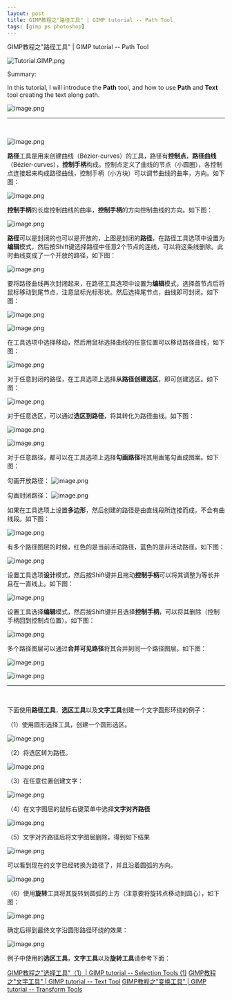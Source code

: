 ```yaml
---
layout: post
title: GIMP教程之"路径工具" | GIMP tutorial -- Path Tool
tags: [gimp ps photoshop]
---
```


GIMP教程之"路径工具" | GIMP tutorial -- Path Tool

![Tutorial.GIMP.png](https://res.cloudinary.com/hpiynhbhq/image/upload/v1511486986/feaponrcwwtwu0vmiizt.png)

Summary:

In this tutorial, I will introduce the **Path** tool, and how to use **Path** and **Text** tool creating the text along path.

![image.png](https://res.cloudinary.com/hpiynhbhq/image/upload/v1512732577/zjs7upqi3y729oaylfrm.png)

---
</br>

![image.png](https://res.cloudinary.com/hpiynhbhq/image/upload/v1512732446/a4jkdngspswrldfqot0a.png)

**路径**工具是用来创建曲线（Bézier-curves）的工具，路径有**控制点**，**路径曲线**（Bézier-curves），**控制手柄**构成。控制点定义了曲线的节点（小圆圈），各控制点连接起来构成路径曲线，控制手柄（小方块）可以调节曲线的曲率，方向。如下图：

![image.png](https://res.cloudinary.com/hpiynhbhq/image/upload/v1512733170/x4e5zsnjjzxplxgbmasf.png)

**控制手柄**的长度控制曲线的曲率，**控制手柄**的方向控制曲线的方向。如下图：

![image.png](https://res.cloudinary.com/hpiynhbhq/image/upload/v1512734425/gqol6dihdqsog1vag5o2.png)

**路径**可以是封闭的也可以是开放的，上图是封闭的**路径**，在路径工具选项中设置为**编辑**模式，然后按Shift键选择路径中任意2个节点的连线，可以将这条线删除。此时曲线变成了一个开放的路径，如下图：

![image.png](https://res.cloudinary.com/hpiynhbhq/image/upload/v1512741273/ulrzyl2a3qoqelwx8nmd.png)

要将路径曲线再次封闭起来，在路径工具选项中设置为**编辑**模式，选择首节点后将鼠标移动到尾节点，注意鼠标光标形状。然后选择尾节点，曲线即可封闭。如下图：

![image.png](https://res.cloudinary.com/hpiynhbhq/image/upload/v1512741666/ca2nvo4w4mlhgf73mp8w.png)

![image.png](https://res.cloudinary.com/hpiynhbhq/image/upload/v1512741742/uob1m4ugso4hyw3jwomh.png)

在工具选项中选择移动，然后用鼠标选择曲线的任意位置可以移动路径曲线，如下图：

![image.png](https://res.cloudinary.com/hpiynhbhq/image/upload/v1512741801/bth4er0hwwfkxjidiryi.png)

对于任意封闭的路径，在工具选项上选择**从路径创建选区**，即可创建选区。如下图：

![image.png](https://res.cloudinary.com/hpiynhbhq/image/upload/v1512741888/wkggha73uuallkwvtmmi.png)

对于任意选区，可以通过**选区到路径**，将其转化为路径曲线。如下图：

![image.png](https://res.cloudinary.com/hpiynhbhq/image/upload/v1512742909/fhq12ysjupyl70hgfiad.png)

![image.png](https://res.cloudinary.com/hpiynhbhq/image/upload/v1512742980/eanbnztwlo9vaqmqxlev.png)


对于任意路径，都可以在工具选项上选择**勾画路径**将其用画笔勾画成图案。如下图：

勾画开放路径：
![image.png](https://res.cloudinary.com/hpiynhbhq/image/upload/v1512742045/qktwqwldl0ehse5ykbnv.png)

勾画封闭路径：
![image.png](https://res.cloudinary.com/hpiynhbhq/image/upload/v1512742087/mp0wevevjalnmfmcvucu.png)

如果在工具选项上设置**多边形**，然后创建的路径是由直线段所连接而成，不会有曲线段。如下图：

![image.png](https://res.cloudinary.com/hpiynhbhq/image/upload/v1512742369/p6eru9opiivsdvm6zwpa.png)

有多个路径图层的时候，红色的是当前活动路径，蓝色的是非活动路径。如下图：

![image.png](https://res.cloudinary.com/hpiynhbhq/image/upload/v1512742486/cnq7sdqzgzfyvlers09p.png)

设置工具选项**设计**模式，然后按Shift键并且拖动**控制手柄**可以将其调整为等长并且在一直线上。如下图：

![image.png](https://res.cloudinary.com/hpiynhbhq/image/upload/v1512743550/xovbbcxnduteqhovalpk.png)

设置工具选择**编辑**模式，然后按Shift键并且选择**控制手柄**，可以将其删除（控制手柄回到控制点位置）。如下图：

![image.png](https://res.cloudinary.com/hpiynhbhq/image/upload/v1512743790/tth8z6ythlfa1lrgq3nm.png)

多个路径图层可以通过**合并可见路径**将其合并到同一个路径图层。如下图：

![image.png](https://res.cloudinary.com/hpiynhbhq/image/upload/v1512744010/hutclyh6av7fy5esqjpc.png)

![image.png](https://res.cloudinary.com/hpiynhbhq/image/upload/v1512744054/ormgueshwpvc7gvmghsi.png)

---
</br>

下面使用**路径工具**，**选区工具**以及**文字工具**创建一个文字圆形环绕的例子：

（1）使用圆形选择工具，创建一个圆形选区。

![image.png](https://res.cloudinary.com/hpiynhbhq/image/upload/v1512785729/gqlo1qagd6rqvgnzvo4o.png)

（2）将选区转为路径。

![image.png](https://res.cloudinary.com/hpiynhbhq/image/upload/v1512785764/m6p42svl8hauiwdaaohp.png)

（3）在任意位置创建文字：

![image.png](https://res.cloudinary.com/hpiynhbhq/image/upload/v1512786359/clrtpg4njzi3p8rke470.png)

（4）在文字图层的鼠标右键菜单中选择**文字对齐路径**

![image.png](https://res.cloudinary.com/hpiynhbhq/image/upload/v1512786457/rx80f754x7mwplb9plgc.png)

（5）文字对齐路径后将文字图层删除，得到如下结果

![image.png](https://res.cloudinary.com/hpiynhbhq/image/upload/v1512786564/cycfux9srbbut2klr9bb.png)

可以看到现在的文字已经转换为路径了，并且沿着圆弧的方向。

![image.png](https://res.cloudinary.com/hpiynhbhq/image/upload/v1512786769/kcwhe1qyoa4ybrsss9eg.png)

（6）使用**旋转**工具将其旋转到圆弧的上方（注意要将旋转点移动到圆心），如下图：

![image.png](https://res.cloudinary.com/hpiynhbhq/image/upload/v1512787060/m9d2paptl8ywlzqagamt.png)

确定后得到最终文字沿圆形路径环绕的效果：

![image.png](https://res.cloudinary.com/hpiynhbhq/image/upload/v1512787160/uo8k58c8lecrc0xxtdhf.png)

例子中使用的**选区工具**，**文字工具**以及**旋转工具**请参考下面：

[GIMP教程之"选择工具"（1）| GIMP tutorial -- Selection Tools (1)](https://steemit.com/utopian-io/@alanzheng/gimp-1)
[GIMP教程之"文字工具" | GIMP tutorial -- Text Tool](https://steemit.com/utopian-io/@alanzheng/gimp-or-gimp-tutorial-text-tool)
[GIMP教程之"变换工具" | GIMP tutorial -- Transform Tools](https://steemit.com/utopian-io/@alanzheng/gimp-or-gimp-tutorial-transform-tools)